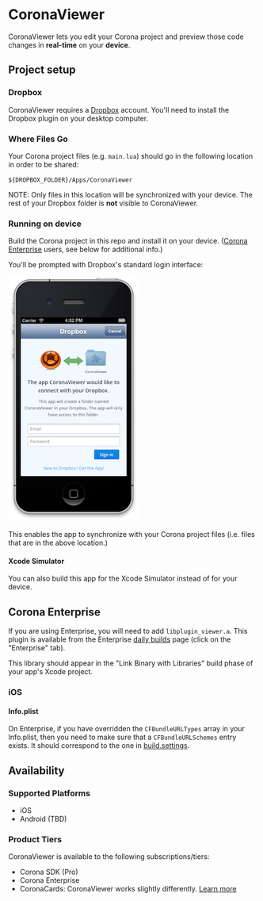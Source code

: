 # CoronaViewer

CoronaViewer lets you edit your Corona project and preview those code changes in __real-time__ on your __device__.


## Project setup

### Dropbox

CoronaViewer requires a [Dropbox](https://db.tt/uQgIqtPN) account. You'll need to install the Dropbox plugin on your desktop computer.

### Where Files Go

Your Corona project files (e.g. `main.lua`) should go in the following location in order to be shared:

	${DROPBOX_FOLDER}/Apps/CoronaViewer

NOTE: Only files in this location will be synchronized with your device. The rest of your Dropbox folder is __not__ visible to CoronaViewer.

### Running on device

Build the Corona project in this repo and install it on your device. ([Corona Enterprise](http://coronalabs.com/products/enterprise/) users, see below for additional info.)

You'll be prompted with Dropbox's standard login interface:

![Dropbox Login UI iOS](README/dropbox-login-ios.png)

This enables the app to synchronize with your Corona project files (i.e. files that are in the above location.)

#### Xcode Simulator

You can also build this app for the Xcode Simulator instead of for your device.

## Corona Enterprise

If you are using Enterprise, you will need to add `libplugin_viewer.a`. This plugin is available from the Enterprise [daily builds](http://developer.coronalabs.com/downloads/daily-builds) page (click on the "Enterprise" tab).

This library should appear in the "Link Binary with Libraries" build phase of your app's Xcode project.

### iOS

#### Info.plist

On Enterprise, if you have overridden the `CFBundleURLTypes` array in your Info.plist, then you need to make sure that a `CFBundleURLSchemes` entry exists. It should correspond to the one in [build.settings](build.settings).

## Availability

### Supported Platforms

* iOS
* Android (TBD)

### Product Tiers

CoronaViewer is available to the following subscriptions/tiers:

* Corona SDK (Pro)
* Corona Enterprise
* CoronaCards: CoronaViewer works slightly differently. [Learn more](https://github.com/coronacards/CoronaViewer)
